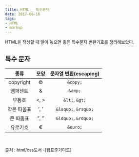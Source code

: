```yaml
---
title: HTML _ 특수문자
date: 2017-06-16
tags:
- HTML
- markup
---
```


HTML을 작성할 때 알아 놓으면 좋은 특수문자 변환기호를 정리해보았다.


## 특수 문자

|종류|모양|문자열 변환(escaping)|
|:--:|:--:|:--:|
|copyright   |&copy;|`&copy;`|
|앰퍼센트|&amp;|`&amp;`|
|부등호|&lt;, &gt;|`&lt;`, `&gt;`|
|작은 따옴표|&lsquo;, &rsquo;|`&lsquo;`, `&rsquo;`|
|큰 따옴표|&ldquo;, &rdquo;|`&ldquo;`, `&rdquo;`|
|유로기호|&euro;|`&euro;`|

<br>


출처 : html/css도서 -[웹표준가이드]

